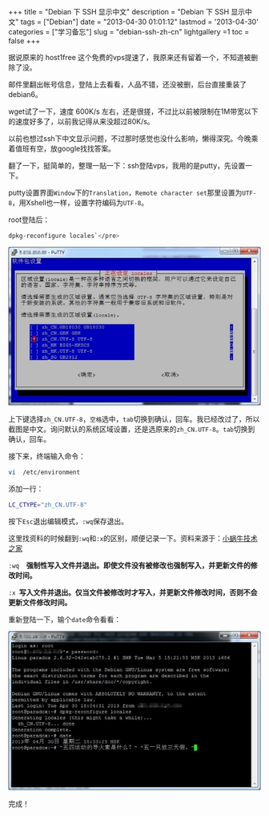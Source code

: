 +++
title = "Debian 下 SSH 显示中文"
description = "Debian 下 SSH 显示中文"
tags = ["Debian"]
date = "2013-04-30 01:01:12"
lastmod = '2013-04-30'
categories = ["学习备忘"]
slug = "debian-ssh-zh-cn"
lightgallery =1
toc = false
+++

据说原来的 host1free 这个免费的vps提速了，我原来还有留着一个，不知道被删除了没。

邮件里翻出帐号信息，登陆上去看看，人品不错，还没被删，后台直接重装了 debian6。

wget试了一下，速度 600K/s 左右，还是很搓，不过比以前被限制在1M带宽以下的速度好多了，以前我记得从来没超过80K/s。

以前也想过ssh下中文显示问题，不过那时感觉也没什么影响，懒得深究。今晚乘着值班有空，放google找找答案。

翻了一下，挺简单的，整理一贴一下：ssh登陆vps，我用的是putty，先设置一下。

putty设置界面`Window`下的`Translation`，`Remote character set`那里设置为`UTF-8`，用Xshell也一样，设置字符编码为`UTF-8`。

root登陆后：

```bash
dpkg-reconfigure locales`</pre>
```

![locales设置](1829243740.jpg "locales设置")

上下键选择`zh_CN.UTF-8`，`空格`选中，`tab`切换到确认，回车。我已经改过了，所以截图是中文。询问默认的系统区域设置，还是选原来的`zh_CN.UTF-8`。`tab`切换到确认，回车。

接下来，终端输入命令：


```bash
vi  /etc/environment
```

添加一行：

```bash
LC_CTYPE="zh_CN.UTF-8"
```

按下`Esc`退出编辑模式，`:wq`保存退出。

这里找资料的时候翻到`:wq`和`:x`的区别，顺便记录一下。资料来源于：[小蜗牛技术之家](http://snailwarrior.blog.51cto.com/680306/143779 "vi文件保存退出命令")

`:wq  `**强制性写入文件并退出。即使文件没有被修改也强制写入，并更新文件的修改时间。**</p>`:x `**写入文件并退出。仅当文件被修改时才写入，并更新文件修改时间，否则不会更新文件修改时间。**

重新登陆一下，输个`date`命令看看：

![ssh显示中文](2727721127.jpg "ssh显示中文")

完成！
